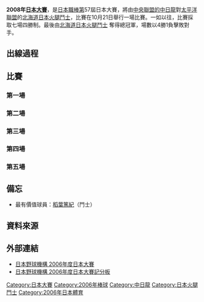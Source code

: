 **2008年[日本大賽](https://zh.wikipedia.org/wiki/日本大賽 "wikilink")**，是[日本職棒第](https://zh.wikipedia.org/wiki/日本職棒 "wikilink")57屆日本大賽，將由[中央聯盟的](https://zh.wikipedia.org/wiki/中央聯盟 "wikilink")[中日龍](../Page/中日龍.md "wikilink")對[太平洋聯盟](../Page/太平洋聯盟.md "wikilink")的[北海道日本火腿鬥士](https://zh.wikipedia.org/wiki/北海道日本火腿鬥士 "wikilink")，比賽在10月21日舉行一場比賽。一如以往，比賽採取七場四勝制。最後由[北海道日本火腿鬥士](https://zh.wikipedia.org/wiki/北海道日本火腿鬥士 "wikilink") 奪得總冠軍，場數以4勝1負擊敗對手。

## 出線過程

## 比賽

### 第一場

### 第二場

### 第三場

### 第四場

### 第五場

## 備忘

  - 最有價值球員：[稻葉篤紀](../Page/稻葉篤紀.md "wikilink")（鬥士）

## 資料來源

<div class="references-small">

<references />

</div>

## 外部連結

  - [日本野球機構 2006年度日本大賽](http://www.npb.or.jp/nippons/index_2006.html)
  - [日本野球機構 2006年度日本大賽記分板](http://bis.npb.or.jp/scores/nipponseries/linescore2006.html)

[Category:日本大賽](https://zh.wikipedia.org/wiki/Category:日本大賽 "wikilink") [Category:2006年棒球](https://zh.wikipedia.org/wiki/Category:2006年棒球 "wikilink") [Category:中日龍](https://zh.wikipedia.org/wiki/Category:中日龍 "wikilink") [Category:日本火腿鬥士](https://zh.wikipedia.org/wiki/Category:日本火腿鬥士 "wikilink") [Category:2006年日本體育](https://zh.wikipedia.org/wiki/Category:2006年日本體育 "wikilink")